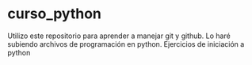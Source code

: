 # curso_python
Utilizo este repositorio para aprender a manejar git y github.
Lo haré subiendo archivos de programación en python. Ejercicios de iniciación a python
